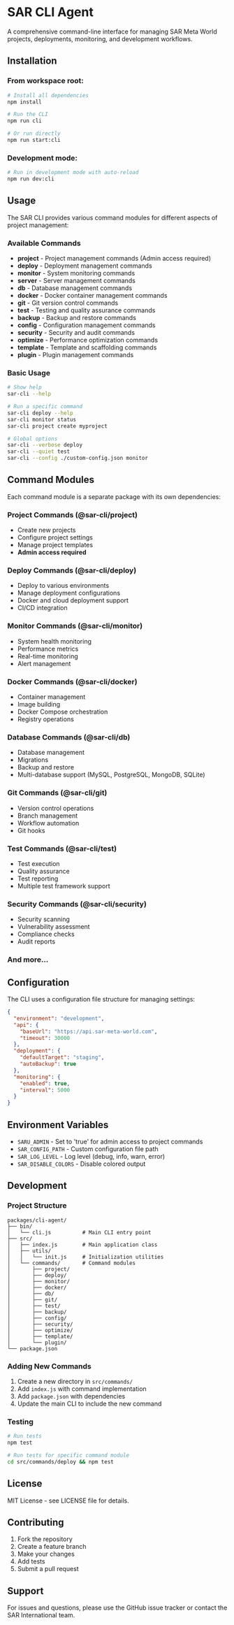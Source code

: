 # SAR CLI Agent

A comprehensive command-line interface for managing SAR Meta World projects, deployments, monitoring, and development workflows.

## Installation

### From workspace root:
```bash
# Install all dependencies
npm install

# Run the CLI
npm run cli

# Or run directly
npm run start:cli
```

### Development mode:
```bash
# Run in development mode with auto-reload
npm run dev:cli
```

## Usage

The SAR CLI provides various command modules for different aspects of project management:

### Available Commands

- **project** - Project management commands (Admin access required)
- **deploy** - Deployment management commands
- **monitor** - System monitoring commands
- **server** - Server management commands
- **db** - Database management commands
- **docker** - Docker container management commands
- **git** - Git version control commands
- **test** - Testing and quality assurance commands
- **backup** - Backup and restore commands
- **config** - Configuration management commands
- **security** - Security and audit commands
- **optimize** - Performance optimization commands
- **template** - Template and scaffolding commands
- **plugin** - Plugin management commands

### Basic Usage

```bash
# Show help
sar-cli --help

# Run a specific command
sar-cli deploy --help
sar-cli monitor status
sar-cli project create myproject

# Global options
sar-cli --verbose deploy
sar-cli --quiet test
sar-cli --config ./custom-config.json monitor
```

## Command Modules

Each command module is a separate package with its own dependencies:

### Project Commands (@sar-cli/project)
- Create new projects
- Configure project settings
- Manage project templates
- **Admin access required**

### Deploy Commands (@sar-cli/deploy)
- Deploy to various environments
- Manage deployment configurations
- Docker and cloud deployment support
- CI/CD integration

### Monitor Commands (@sar-cli/monitor)
- System health monitoring
- Performance metrics
- Real-time monitoring
- Alert management

### Docker Commands (@sar-cli/docker)
- Container management
- Image building
- Docker Compose orchestration
- Registry operations

### Database Commands (@sar-cli/db)
- Database management
- Migrations
- Backup and restore
- Multi-database support (MySQL, PostgreSQL, MongoDB, SQLite)

### Git Commands (@sar-cli/git)
- Version control operations
- Branch management
- Workflow automation
- Git hooks

### Test Commands (@sar-cli/test)
- Test execution
- Quality assurance
- Test reporting
- Multiple test framework support

### Security Commands (@sar-cli/security)
- Security scanning
- Vulnerability assessment
- Compliance checks
- Audit reports

### And more...

## Configuration

The CLI uses a configuration file structure for managing settings:

```json
{
  "environment": "development",
  "api": {
    "baseUrl": "https://api.sar-meta-world.com",
    "timeout": 30000
  },
  "deployment": {
    "defaultTarget": "staging",
    "autoBackup": true
  },
  "monitoring": {
    "enabled": true,
    "interval": 5000
  }
}
```

## Environment Variables

- `SARU_ADMIN` - Set to 'true' for admin access to project commands
- `SAR_CONFIG_PATH` - Custom configuration file path
- `SAR_LOG_LEVEL` - Log level (debug, info, warn, error)
- `SAR_DISABLE_COLORS` - Disable colored output

## Development

### Project Structure

```
packages/cli-agent/
├── bin/
│   └── cli.js          # Main CLI entry point
├── src/
│   ├── index.js        # Main application class
│   ├── utils/
│   │   └── init.js     # Initialization utilities
│   └── commands/       # Command modules
│       ├── project/
│       ├── deploy/
│       ├── monitor/
│       ├── docker/
│       ├── db/
│       ├── git/
│       ├── test/
│       ├── backup/
│       ├── config/
│       ├── security/
│       ├── optimize/
│       ├── template/
│       └── plugin/
└── package.json
```

### Adding New Commands

1. Create a new directory in `src/commands/`
2. Add `index.js` with command implementation
3. Add `package.json` with dependencies
4. Update the main CLI to include the new command

### Testing

```bash
# Run tests
npm test

# Run tests for specific command module
cd src/commands/deploy && npm test
```

## License

MIT License - see LICENSE file for details.

## Contributing

1. Fork the repository
2. Create a feature branch
3. Make your changes
4. Add tests
5. Submit a pull request

## Support

For issues and questions, please use the GitHub issue tracker or contact the SAR International team.
